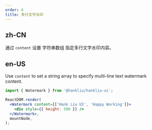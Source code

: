 ```yaml
---
order: 4
title: 多行文字水印
---
```


## zh-CN

通过 `content` 设置 字符串数组 指定多行文字水印内容。

## en-US

Use `content` to set a string array to specify multi-line text watermark content.

```jsx
import { Watermark } from '@hankliu/hankliu-ui';

ReactDOM.render(
  <Watermark content={['Hank Liu UI', 'Happy Working']}>
    <div style={{ height: 500 }} />
  </Watermark>,
  mountNode,
);
```
